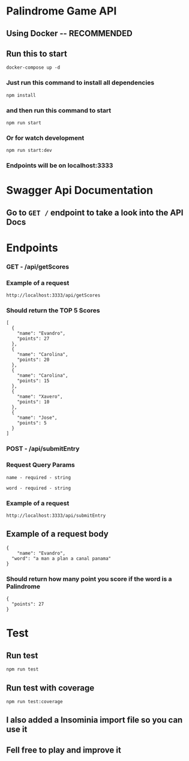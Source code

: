 # Palindrome Game API

## Using Docker -- RECOMMENDED

## Run this to start

```
docker-compose up -d
```

### Just run this command to install all dependencies

```
npm install
```

### and then run this command to start

```
npm run start
```

### Or for watch development

```
npm run start:dev
```

### Endpoints will be on localhost:3333

# Swagger Api Documentation

## Go to `GET /` endpoint to take a look into the API Docs

# Endpoints

### GET - /api/getScores

### Example of a request

```
http://localhost:3333/api/getScores
```

### Should return the TOP 5 Scores

```
[
  {
    "name": "Evandro",
    "points": 27
  },
  {
    "name": "Carolina",
    "points": 20
  },
  {
    "name": "Carolina",
    "points": 15
  },
  {
    "name": "Xavero",
    "points": 10
  },
  {
    "name": "Jose",
    "points": 5
  }
]
```

### POST - /api/submitEntry

### Request Query Params

`name - required - string`

`word - required - string`

### Example of a request

```
http://localhost:3333/api/submitEntry
```

## Example of a request body

```
{
	"name": "Evandro",
  "word": "a man a plan a canal panama"
}
```

### Should return how many point you score if the word is a Palindrome

```
{
  "points": 27
}
```

# Test

## Run test

```
npm run test
```

## Run test with coverage

```
npm run test:coverage
```

## I also added a Insominia import file so you can use it

## Fell free to play and improve it
